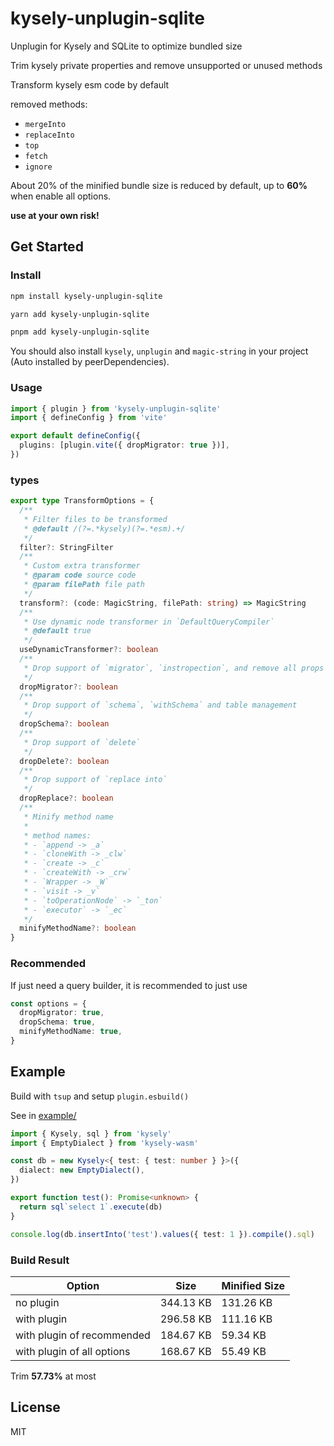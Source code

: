 # kysely-unplugin-sqlite

Unplugin for Kysely and SQLite to optimize bundled size

Trim kysely private properties and remove unsupported or unused methods

Transform kysely esm code by default

removed methods:
- `mergeInto`
- `replaceInto`
- `top`
- `fetch`
- `ignore`

About 20% of the minified bundle size is reduced by default, up to **60%** when enable all options.

**use at your own risk!**

## Get Started

### Install

```sh
npm install kysely-unplugin-sqlite
```
```sh
yarn add kysely-unplugin-sqlite
```
```sh
pnpm add kysely-unplugin-sqlite
```

You should also install `kysely`, `unplugin` and `magic-string` in your project (Auto installed by peerDependencies).

### Usage

```ts
import { plugin } from 'kysely-unplugin-sqlite'
import { defineConfig } from 'vite'

export default defineConfig({
  plugins: [plugin.vite({ dropMigrator: true })],
})
```

### types

```ts
export type TransformOptions = {
  /**
   * Filter files to be transformed
   * @default /(?=.*kysely)(?=.*esm).+/
   */
  filter?: StringFilter
  /**
   * Custom extra transformer
   * @param code source code
   * @param filePath file path
   */
  transform?: (code: MagicString, filePath: string) => MagicString
  /**
   * Use dynamic node transformer in `DefaultQueryCompiler`
   * @default true
   */
  useDynamicTransformer?: boolean
  /**
   * Drop support of `migrator`, `instropection`, and remove all props in `adapter` except `supportsReturning: true`
   */
  dropMigrator?: boolean
  /**
   * Drop support of `schema`, `withSchema` and table management
   */
  dropSchema?: boolean
  /**
   * Drop support of `delete`
   */
  dropDelete?: boolean
  /**
   * Drop support of `replace into`
   */
  dropReplace?: boolean
  /**
   * Minify method name
   *
   * method names:
   * - `append -> _a`
   * - `cloneWith -> _clw`
   * - `create -> _c`
   * - `createWith -> _crw`
   * - `Wrapper -> _W`
   * - `visit -> _v`
   * - `toOperationNode` -> `_ton`
   * - `executor` -> `_ec`
   */
  minifyMethodName?: boolean
}
```

### Recommended

If just need a query builder, it is recommended to just use
```ts
const options = {
  dropMigrator: true,
  dropSchema: true,
  minifyMethodName: true,
}
```

## Example

Build with `tsup` and setup `plugin.esbuild()`

See in [example/](./example/)

```ts
import { Kysely, sql } from 'kysely'
import { EmptyDialect } from 'kysely-wasm'

const db = new Kysely<{ test: { test: number } }>({
  dialect: new EmptyDialect(),
})

export function test(): Promise<unknown> {
  return sql`select 1`.execute(db)
}

console.log(db.insertInto('test').values({ test: 1 }).compile().sql)
```

### Build Result

| Option                     | Size      | Minified Size |
| -------------------------- | --------- | ------------- |
| no plugin                  | 344.13 KB | 131.26 KB     |
| with plugin                | 296.58 KB | 111.16 KB     |
| with plugin of recommended | 184.67 KB |  59.34 KB     |
| with plugin of all options | 168.67 KB |  55.49 KB     |

Trim **57.73%** at most

## License

MIT
